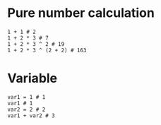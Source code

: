 # Pure number calculation

```calcrs
1 + 1 # 2
1 + 2 * 3 # 7
1 + 2 * 3 ^ 2 # 19
1 + 2 * 3 ^ (2 + 2) # 163
```

# Variable

```calcrs
var1 = 1 # 1
var1 # 1
var2 = 2 # 2
var1 + var2 # 3
```